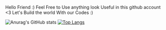 Hello Friend :)
  Feel Free to Use anything look Useful in this github account <3
  Let's Build the world With our Codes :) 

![Anurag's GitHub stats](https://github-readme-stats.vercel.app/api?username=karimbaggari&show_icons=true&theme=radical)
[![Top Langs](https://github-readme-stats.vercel.app/api/top-langs/?username=karimbaggari&layout=compact)](https://github.com/anuraghazra/github-readme-stats)



